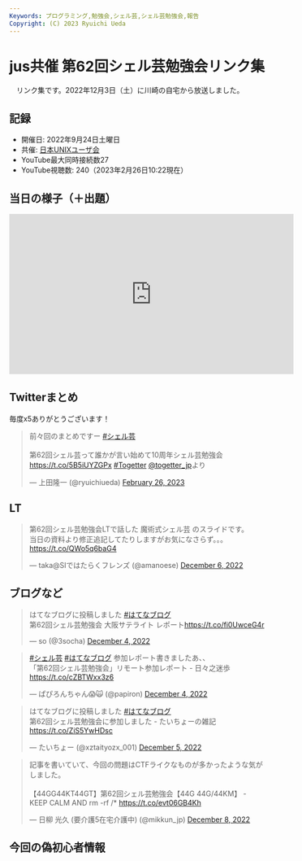 ```yaml
---
Keywords: プログラミング,勉強会,シェル芸,シェル芸勉強会,報告
Copyright: (C) 2023 Ryuichi Ueda
---
```


# jus共催 第62回シェル芸勉強会リンク集

　リンク集です。2022年12月3日（土）に川崎の自宅から放送しました。

## 記録

* 開催日: 2022年9月24日土曜日
* 共催: [日本UNIXユーザ会](https://www.jus.or.jp/)
* YouTube最大同時接続数27
* YouTube視聴数: 240（2023年2月26日10:22現在）


## 当日の様子（＋出題）

<iframe width="560" height="315" src="https://www.youtube.com/embed/UDw5C3BmZSA" title="YouTube video player" frameborder="0" allow="accelerometer; autoplay; clipboard-write; encrypted-media; gyroscope; picture-in-picture; web-share" allowfullscreen></iframe>

## Twitterまとめ

毎度x5ありがとうございます！

<blockquote class="twitter-tweet"><p lang="ja" dir="ltr">前々回のまとめですー <a href="https://twitter.com/hashtag/%E3%82%B7%E3%82%A7%E3%83%AB%E8%8A%B8?src=hash&amp;ref_src=twsrc%5Etfw">#シェル芸</a><br><br>第62回シェル芸って誰かが言い始めて10周年シェル芸勉強会 <a href="https://t.co/5B5iUYZGPx">https://t.co/5B5iUYZGPx</a> <a href="https://twitter.com/hashtag/Togetter?src=hash&amp;ref_src=twsrc%5Etfw">#Togetter</a> <a href="https://twitter.com/togetter_jp?ref_src=twsrc%5Etfw">@togetter_jp</a>より</p>&mdash; 上田隆一 (@ryuichiueda) <a href="https://twitter.com/ryuichiueda/status/1629653996846870528?ref_src=twsrc%5Etfw">February 26, 2023</a></blockquote> <script async src="https://platform.twitter.com/widgets.js" charset="utf-8"></script>

## LT


<blockquote class="twitter-tweet" data-partner="tweetdeck"><p lang="ja" dir="ltr">第62回シェル芸勉強会LTで話した 魔術式シェル芸 のスライドです。<br>当日の資料より修正追記してたりしますがお気になさらず。。。<a href="https://t.co/QWo5q6baG4">https://t.co/QWo5q6baG4</a></p>&mdash; taka@SIではたらくフレンズ (@amanoese) <a href="https://twitter.com/amanoese/status/1600264069549903892?ref_src=twsrc%5Etfw">December 6, 2022</a></blockquote>
<script async src="https://platform.twitter.com/widgets.js" charset="utf-8"></script>


## ブログなど

<blockquote class="twitter-tweet" data-partner="tweetdeck"><p lang="ja" dir="ltr">はてなブログに投稿しました <a href="https://twitter.com/hashtag/%E3%81%AF%E3%81%A6%E3%81%AA%E3%83%96%E3%83%AD%E3%82%B0?src=hash&amp;ref_src=twsrc%5Etfw">#はてなブログ</a><br>第62回シェル芸勉強会 大阪サテライト レポート<a href="https://t.co/fi0UwceG4r">https://t.co/fi0UwceG4r</a></p>&mdash; so (@3socha) <a href="https://twitter.com/3socha/status/1599282610001563650?ref_src=twsrc%5Etfw">December 4, 2022</a></blockquote>
<script async src="https://platform.twitter.com/widgets.js" charset="utf-8"></script>


<blockquote class="twitter-tweet" data-partner="tweetdeck"><p lang="ja" dir="ltr"><a href="https://twitter.com/hashtag/%E3%82%B7%E3%82%A7%E3%83%AB%E8%8A%B8?src=hash&amp;ref_src=twsrc%5Etfw">#シェル芸</a> <a href="https://twitter.com/hashtag/%E3%81%AF%E3%81%A6%E3%81%AA%E3%83%96%E3%83%AD%E3%82%B0?src=hash&amp;ref_src=twsrc%5Etfw">#はてなブログ</a> 参加レポート書きましたあ、、<br>「第62回シェル芸勉強会」リモート参加レポート - 日々之迷歩 <a href="https://t.co/cZBTWxx3z6">https://t.co/cZBTWxx3z6</a></p>&mdash; ぱぴろんちゃん😱🙀 (@papiron) <a href="https://twitter.com/papiron/status/1599402424628039680?ref_src=twsrc%5Etfw">December 4, 2022</a></blockquote>
<script async src="https://platform.twitter.com/widgets.js" charset="utf-8"></script>


<blockquote class="twitter-tweet" data-partner="tweetdeck"><p lang="ja" dir="ltr">はてなブログに投稿しました <a href="https://twitter.com/hashtag/%E3%81%AF%E3%81%A6%E3%81%AA%E3%83%96%E3%83%AD%E3%82%B0?src=hash&amp;ref_src=twsrc%5Etfw">#はてなブログ</a><br>第62回シェル芸勉強会に参加しました - たいちょーの雑記 <a href="https://t.co/ZiS5YwHDsc">https://t.co/ZiS5YwHDsc</a></p>&mdash; たいちょー (@xztaityozx_001) <a href="https://twitter.com/xztaityozx_001/status/1599705890827165697?ref_src=twsrc%5Etfw">December 5, 2022</a></blockquote>
<script async src="https://platform.twitter.com/widgets.js" charset="utf-8"></script>


<blockquote class="twitter-tweet" data-partner="tweetdeck"><p lang="ja" dir="ltr">記事を書いていて、今回の問題はCTFライクなものが多かったような気がしました。<br><br>【44GG44KT44GT】第62回シェル芸勉強会【44G 44G/44KM】 - KEEP CALM AND rm -rf /* <a href="https://t.co/evt06GB4Kh">https://t.co/evt06GB4Kh</a></p>&mdash; 日柳 光久 (要介護5在宅介護中) (@mikkun_jp) <a href="https://twitter.com/mikkun_jp/status/1600852166994178048?ref_src=twsrc%5Etfw">December 8, 2022</a></blockquote>
<script async src="https://platform.twitter.com/widgets.js" charset="utf-8"></script>


## 今回の偽初心者情報

